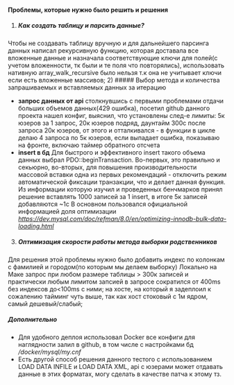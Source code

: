 #### Проблемы, которые нужно было решить и решения

1) ##### Как создать таблицу и парсить данные?
Чтобы не создавать таблицу вручную и для дальнейшего парсинга данных написал рекурсивную функцию, которая доставала все вложенные данные и назначала соответствующие ключи для полей(с учетом вложенности, тк были и те поля что повторялись), использовать нативную array_walk_recursive было нельзя т.к она не учитывает ключи если есть вложенные массивов;
2) ##### Выбор метода и количества запрашиваемых и вставляемых данных за итерацию
- **запрос данных от api**
столкнувшись с первыми проблемами отдачи больших объемов данных(429 ошибка), посетил github данного проекта нашел конфиг, выяснил, что установлены след-е лимиты: 5к юзеров за 1 запрос, 20к юзеров подряд, даунтайм 300с после запроса 20к юзеров, от этого и отталкивался - в функции в цикле делаю 4 запроса по 5к юзеров, если выпадает ошибка, показываю  на фронте, включаю таймер обратного отсчета
- **insert в бд**
Для быстрого и эффективного insert такого объема данных выбрал PDO::beginTransaction. Во-первых, это правильно и секьюрно, во-вторых, для повышения производительности массовой вставки одна из первых рекомендаций - отключить режим автоматической фиксации транзакции, что и делает данная функция.
Из информации которую изучил и проведенных бенчмарков принял решение вставлять 1000 записей за 1 insert, в итоге 5к записей добавляются ~1c
В основном пользовался официальной информацией доля оптимизации *https://dev.mysql.com/doc/refman/8.0/en/optimizing-innodb-bulk-data-loading.html*

3) ##### Оптимизация скорости работы метода выборки родственников
Для решения этой проблемы нужно было добавить индекс по колонкам с фамилией и городом(по которым мы делаем выборку)
Локально на Маке запрос при любом размере таблицы > 300к записей и практически любым лимитом запсией в запросе сократился от 400ms без индексов до<100ms с ними; на хосте, на который я задеплоил к сожалению тайминг чуть выше, так как хост стоковый с 1м ядром, самый дешевый/слабый;

 ##### Дополнительно
 - Для удобного деплоя использовал Docker все конфиги для наглядности залил в github, в том числе с настройками бд  */docker/mysql/my.cnf*
 - Есть другой способ решения данного тестого с использованием LOAD DATA INFILE и LOAD DATA XML, api с юзерами может отдавать данные в этих форматах, могу сделать в качестве патча к этому тз.